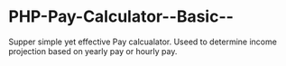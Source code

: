 # PHP-Pay-Calculator--Basic--
Supper simple yet effective Pay calcualator. Useed to determine income projection based on yearly pay or hourly pay.
